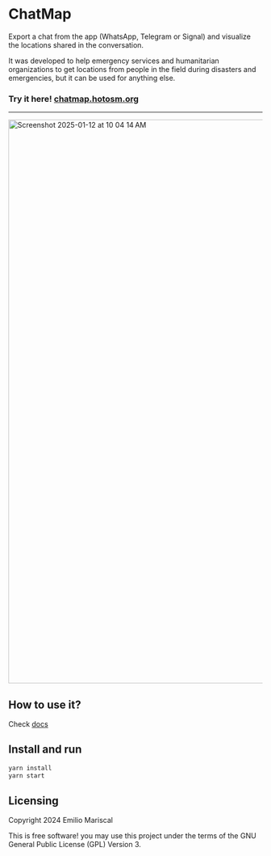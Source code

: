 # ChatMap

Export a chat from the app (WhatsApp, Telegram or Signal) and visualize the locations shared in the conversation.

It was developed to help emergency services and humanitarian organizations to get
locations from people in the field during disasters and emergencies, but it can
be used for anything else.

### Try it here! [chatmap.hotosm.org](https://chatmap.hotosm.org)

---

<img width="1116" alt="Screenshot 2025-01-12 at 10 04 14 AM" src="https://github.com/user-attachments/assets/c4171f98-9a9f-46e2-b0da-cd8262c860c2" />

## How to use it?

Check [docs](https://github.com/hotosm/chatmap/tree/master/docs)

## Install and run

```bash
yarn install
yarn start
```

## Licensing

Copyright 2024 Emilio Mariscal

This is free software! you may use this project under the terms of the GNU General Public License (GPL) Version 3.
